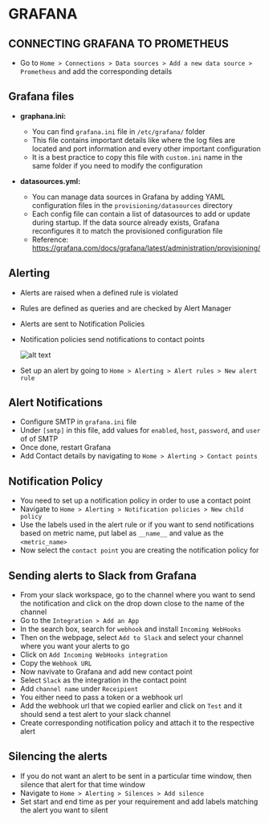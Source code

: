 # GRAFANA 

## CONNECTING GRAFANA TO PROMETHEUS
- Go to `Home > Connections > Data sources > Add a new data source > Prometheus` and add the corresponding details

## Grafana files
* **graphana.ini:**
   - You can find `grafana.ini` file in `/etc/grafana/` folder
   - This file contains important details like where the log files are located and port information and every other important configuration
   - It is a best practice to copy this file with `custom.ini` name in the same folder if you need to modify the configuration

* **datasources.yml:**
   - You can manage data sources in Grafana by adding YAML configuration files in the `provisioning/datasources` directory
   - Each config file can contain a list of datasources to add or update during startup. If the data source already exists, Grafana reconfigures it to match the provisioned configuration file
   - Reference: https://grafana.com/docs/grafana/latest/administration/provisioning/

## Alerting

- Alerts are raised when a defined rule is violated
- Rules are defined as queries and are checked by Alert Manager
- Alerts are sent to Notification Policies
- Notification policies send notifications to contact points

  ![alt text](alert.png)
- Set up an alert by going to `Home > Alerting > Alert rules > New alert rule`

## Alert Notifications

- Configure SMTP in `grafana.ini` file
- Under `[smtp]` in this file, add values for `enabled`, `host`, `password`, and `user` of of SMTP
- Once done, restart Grafana
- Add Contact details by navigating to `Home > Alerting > Contact points`

## Notification Policy

- You need to set up a notification policy in order to use a contact point
- Navigate to `Home > Alerting > Notification policies > New child policy`
- Use the labels used in the alert rule or if you want to send notifications based on metric name, put label as `__name__` and value as the `<metric_name>`
- Now select the `contact point` you are creating the notification policy for

## Sending alerts to Slack from Grafana

- From your slack workspace, go to the channel where you want to send the notification and click on the drop down close to the name of the channel
- Go to the `Integration > Add an App`
- In the search box, search for `webhook` and install `Incoming WebHooks`
- Then on the webpage, select `Add to Slack` and select your channel where you want your alerts to go
- Click on `Add Incoming WebHooks integration`
- Copy the `Webhook URL`
- Now navivate to Grafana and add new contact point
- Select `Slack` as the integration in the contact point
- Add `channel name` under `Receipient`
- You either need to pass a token or a webhook url
- Add the webhook url that we copied earlier and click on `Test` and it should send a test alert to your slack channel
- Create corresponding notification policy and attach it to the respective alert

## Silencing the alerts

- If you do not want an alert to be sent in a particular time window, then silence that alert for that time window
- Navigate to `Home > Alerting > Silences > Add silence`
- Set start and end time as per your requirement and add labels matching the alert you want to silent